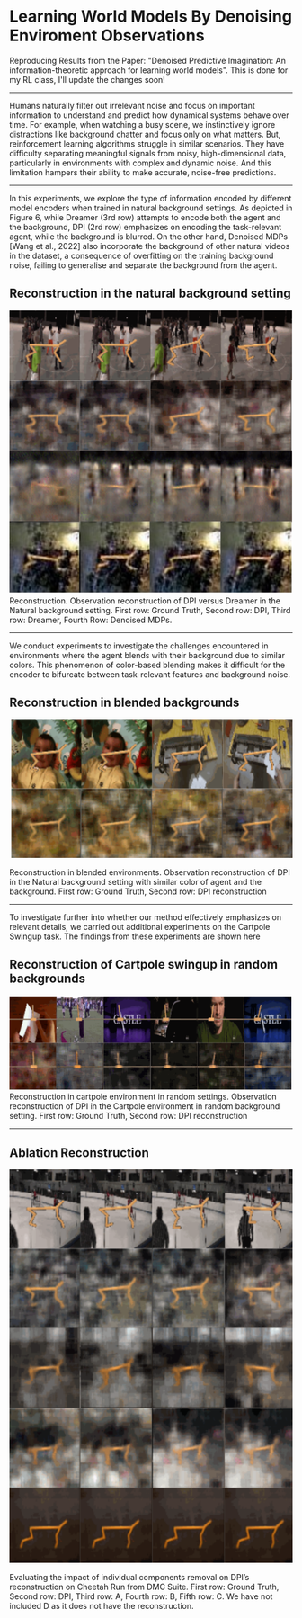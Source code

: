 # Learning World Models By Denoising Enviroment Observations

Reproducing Results from the Paper: "Denoised Predictive Imagination: An information-theoretic approach for learning world models". This is done for my RL class, I'll update the changes soon!

***

Humans naturally filter out irrelevant noise and focus on important information to understand and predict how dynamical systems behave over time. For example, when watching a busy scene, we instinctively ignore distractions like background chatter and focus only on what matters. But, reinforcement learning algorithms struggle in similar scenarios. They have difficulty separating meaningful signals from noisy, high-dimensional data, particularly in environments with complex and dynamic noise. And this limitation hampers their ability to make accurate, noise-free predictions. 

***

In this experiments, we explore the type of information encoded by different model encoders when trained in natural background settings. As depicted in Figure 6, while Dreamer (3rd row) attempts to encode both the agent and the background, DPI (2rd row) emphasizes on encoding the task-relevant agent, while the background is blurred. On the other hand, Denoised MDPs [Wang et al., 2022] also incorporate the background of other natural videos in the dataset, a consequence of overfitting on the
training background noise, failing to generalise and separate the background from the agent.

## Reconstruction in the natural background setting
![ALT TEXT](Reconstructions/natural_background.png)
Reconstruction. Observation reconstruction of DPI versus Dreamer in the Natural background setting. First row: Ground Truth, Second row: DPI, Third row: Dreamer, Fourth Row: Denoised MDPs.


***

We conduct experiments to investigate the challenges encountered in environments where the agent blends with their background due to similar colors. This phenomenon of color-based blending makes it difficult for the encoder to bifurcate between task-relevant features and background noise.
## Reconstruction in blended backgrounds
![ALT TEXT](Reconstructions/blended_enviroments.png)

Reconstruction in blended environments. Observation reconstruction of DPI in the Natural background setting with similar color of agent and the background. First row: Ground Truth, Second row: DPI reconstruction

***

To investigate further into whether our method effectively emphasizes on relevant details, we carried out additional experiments on the Cartpole Swingup task. The findings from these experiments are shown here 
## Reconstruction of Cartpole swingup in random backgrounds
![ALT TEXT](Reconstructions/cartpole_reconstruction.png)
Reconstruction in cartpole environment in random settings. Observation reconstruction of DPI in the Cartpole environment in random background setting. First row: Ground Truth, Second
row: DPI reconstruction

*** 
## Ablation Reconstruction
![ALT TEXT](Reconstructions/ablation_reconstruction.png)

Evaluating the impact of individual components removal on DPI’s reconstruction on Cheetah Run from DMC Suite. First row: Ground Truth, Second row: DPI, Third row: A, Fourth row: B, Fifth row: C. We have not included D as it does not have the reconstruction.